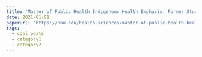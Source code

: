 ```yaml
---
title: 'Master of Public Health Indigenous Health Emphasis: Former Students'
date: 2021-01-01
paperurl: 'https://nau.edu/health-sciences/master-of-public-health-health-promotion-with-the-indigenous-health-track/'
tags:
  - cool posts
  - category1
  - category2
---
```

